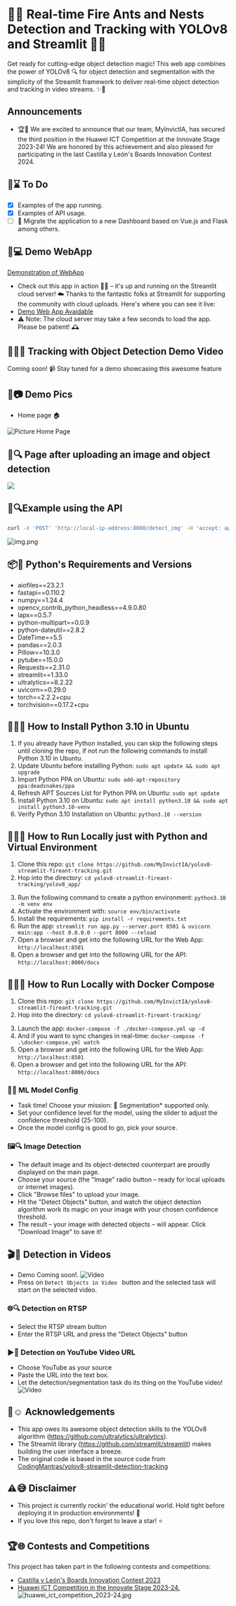 
# 🌟🐜 Real-time Fire Ants and Nests Detection and Tracking with YOLOv8 and Streamlit 🎉👀
Get ready for cutting-edge object detection magic! This web app combines the power of YOLOv8 🔍 for object detection and segmentation with the simplicity of the Streamlit framework to deliver real-time object detection and tracking in video streams. ✨🎥

## Announcements
- 🏆🎉 We are excited to announce that our team, MyInvictIA, has secured the third position in the Huawei ICT Competition at the Innovate Stage 2023-24! We are honored by this achievement and also pleased for participating in the last Castilla y León's Boards Innovation Contest 2024. 

## 📝⌛ To Do
- [X] Examples of the app running.
- [X] Examples of API usage.
- [ ] 🔄 Migrate the application to a new Dashboard based on Vue.js and Flask among others.

## 🚀💻 Demo WebApp
[Demonstration of WebApp](./assets/videos/achieved-results.mp4)
- Check out this app in action 🏃‍♂️ – it's up and running on the Streamlit cloud server! ☁️ Thanks to the fantastic folks at Streamlit for supporting the community with cloud uploads. Here's where you can see it live:
- [Demo Web App Avaidable](https://myinvictia-yolov8-app.streamlit.app/)
- ⚠️ Note: The cloud server may take a few seconds to load the app. Please be patient! 🕰️

## 🕵️‍♀️🔎 Tracking with Object Detection Demo Video
Coming soon! 📹 Stay tuned for a demo showcasing this awesome feature

## 📸📷 Demo Pics
- Home page 🏠

![Picture Home Page](./assets/images/homepage.png)

## 📸🔍 Page after uploading an image and object detection
![](./assets/images/page-after-uploading-images.png)

## 📸🔍Example using the API
````bash
curl -X 'POST' 'http://local-ip-address:8000/detect_img' -H 'accept: application/json' -F 'image=@IMAGE_NAME.jpg;type=image/jepg'
````
![img.png](assets/images/img-api.png)

## 📦🔨 Python's Requirements and Versions

- aiofiles==23.2.1
- fastapi==0.110.2
- numpy==1.24.4
- opencv_contrib_python_headless==4.9.0.80
- lapx==0.5.7
- python-multipart==0.0.9
- python-dateutil==2.8.2
- DateTime==5.5
- pandas==2.0.3
- Pillow==10.3.0
- pytube==15.0.0
- Requests==2.31.0
- streamlit==1.33.0
- ultralytics==8.2.22
- uvicorn==0.29.0
- torch==2.2.2+cpu
- torchvision==0.17.2+cpu

## 🌟🔭🔧 How to Install Python 3.10 in Ubuntu
1. If you already have Python installed, you can skip the following steps until cloning the repo, if not run the following commands to install Python 3.10 in Ubuntu.
2.  Update Ubuntu before installing Python: `sudo apt update && sudo apt upgrade` 
3. Import Python PPA on Ubuntu: `sudo add-apt-repository ppa:deadsnakes/ppa`
4. Refresh APT Sources List for Python PPA on Ubuntu: `sudo apt update`
5. Install Python 3.10 on Ubuntu: `sudo apt install python3.10 && sudo apt install python3.10-venv`
6. Verify Python 3.10 Installation on Ubuntu: `python3.10 --version`

## 🌟🔭🔧 How to Run Locally just with Python and Virtual Environment
1. Clone this repo: `git clone https://github.com/MyInvictIA/yolov8-streamlit-fireant-tracking.git`
2. Hop into the directory: `cd yolov8-streamlit-fireant-tracking/yolov8_app/`
<!-- 3. Install Git LFS: `sudo apt install git-lfs`
4. Initialize Git LFS: `git lfs install`
5. Pull the LFS files: `git lfs pull`-->
3. Run the following command to create a python environment: `python3.10 -m venv env`
4. Activate the environment with: `source env/bin/activate`
5. Install the requirements: `pip install -r requirements.txt`
6. Run the app: `streamlit run app.py --server.port 8501 & uvicorn main:app --host 0.0.0.0 --port 8000 --reload`
7. Open a browser and get into the following URL for the Web App: `http://localhost:8501`
8. Open a browser and get into the following URL for the API: `http://localhost:8000/docs`

## 🌟🔭🐋 How to Run Locally with Docker Compose
1. Clone this repo: `git clone https://github.com/MyInvictIA/yolov8-streamlit-fireant-tracking.git`
2. Hop into the directory: `cd yolov8-streamlit-fireant-tracking/`
<!--3. Install Git LFS: `sudo apt install git-lfs`
4. Initialize Git LFS: `git lfs install`
5. Pull the LFS files: `git lfs pull`
6. Build the image: `docker build -t myinvictia-cpu:0.1 ./yolov8_app/.`-->
3. Launch the app: `docker-compose -f ./docker-compose.yml up -d`
4. And if you want to sync changes in real-time: `docker-compose -f .\docker-compose.yml watch`
5. Open a browser and get into the following URL for the Web App: `http://localhost:8501`
6. Open a browser and get into the following URL for the API: `http://localhost:8000/docs`

### 🔧🧰 ML Model Config
- Task time! Choose your mission: 🎯 Segmentation* supported only.
- Set your confidence level for the model, using the slider to adjust the confidence threshold (25-100).
- Once the model config is good to go, pick your source.

### 🖼🔍 Image Detection
- The default image and its object-detected counterpart are proudly displayed on the main page.
- Choose your source (the "Image" radio button – ready for local uploads or internet images).
- Click "Browse files" to upload your image.
- Hit the "Detect Objects" button, and watch the object detection algorithm work its magic on your image with your chosen confidence threshold.
- The result – your image with detected objects – will appear. Click "Download Image" to save it!

## 🎬🔎 Detection in Videos
- Demo Coming soon!.
![Video]()
- Press on `Detect Objects in Video ` button and the selected task will start on the selected video.

### 🌐🔍 Detection on RTSP
- Select the RTSP stream button
- Enter the RTSP URL and press the "Detect Objects" button

### ▶️🔮 Detection on YouTube Video URL
- Choose YouTube as your source
- Paste the URL into the text box.
- Let the detection/segmentation task do its thing on the YouTube video!
![Video]()
## 🙏☺️ Acknowledgements

- This app owes its awesome object detection skills to the YOLOv8 algorithm (<https://github.com/ultralytics/ultralytics>).
- The Streamlit library (<https://github.com/streamlit/streamlit>) makes building the user interface a breeze.
- The original code is based in the source code from [CodingMantras/yolov8-streamlit-detection-tracking](https://github.com/CodingMantras/yolov8-streamlit-detection-tracking)

## ⚠️😅 Disclaimer
- This project is currently rockin' the educational world.  Hold tight before deploying it in production environments! 🚀
- If you love this repo, don't forget to leave a star! ⭐

## 🏆🌐 Contests and Competitions
This project has taken part in the following contests and competitions:
- [Castilla y León's Boards Innovation Contest 2023](https://www.tramitacastillayleon.jcyl.es/web/jcyl/AdministracionElectronica/es/Plantilla100Detalle/1251181050732/Premio/1285312846458/Propuesta)
- [Huawei ICT Competition in the Innovate Stage 2023-24.](https://e.huawei.com/en/talent/#/ict/innovation-details?zoneCode=071217&zoneId=98269613&compId=85131995&divisionName=Europe&type=C002&isCollectGender=N&enrollmentDeadline=null&compTotalApplicantCount=39)
![huawei_ict_competition_2023-24.jpg](assets%2Fhuawei_ict_competition_2023-24.jpg)